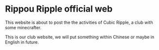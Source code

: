 # Rippou Ripple official web
This website is about to post the the activities of Cubic Ripple, a club with some minecrafter.

This is our club website, we will put something within Chinese or maybe in English in future.
